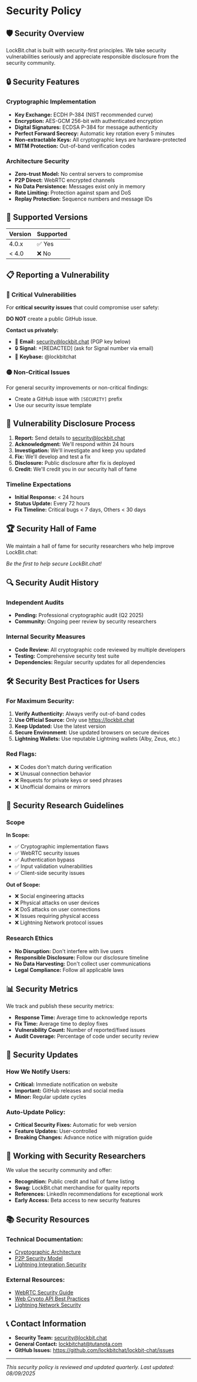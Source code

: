 # Security Policy

## 🛡️ Security Overview

LockBit.chat is built with security-first principles. We take security vulnerabilities seriously and appreciate responsible disclosure from the security community.

## 🔒 Security Features

### Cryptographic Implementation
- **Key Exchange:** ECDH P-384 (NIST recommended curve)
- **Encryption:** AES-GCM 256-bit with authenticated encryption
- **Digital Signatures:** ECDSA P-384 for message authenticity
- **Perfect Forward Secrecy:** Automatic key rotation every 5 minutes
- **Non-extractable Keys:** All cryptographic keys are hardware-protected
- **MITM Protection:** Out-of-band verification codes

### Architecture Security
- **Zero-trust Model:** No central servers to compromise
- **P2P Direct:** WebRTC encrypted channels
- **No Data Persistence:** Messages exist only in memory
- **Rate Limiting:** Protection against spam and DoS
- **Replay Protection:** Sequence numbers and message IDs

## 🚨 Supported Versions

| Version | Supported          |
| ------- | ------------------ |
| 4.0.x   | ✅ Yes            |
| < 4.0   | ❌ No             |

## 📋 Reporting a Vulnerability

### 🔴 Critical Vulnerabilities
For **critical security issues** that could compromise user safety:

**DO NOT** create a public GitHub issue.

**Contact us privately:**
- 📧 **Email:** security@lockbit.chat (PGP key below)
- 🔒 **Signal:** +[REDACTED] (ask for Signal number via email)
- 🔐 **Keybase:** @lockbitchat

### 🟡 Non-Critical Issues
For general security improvements or non-critical findings:
- Create a GitHub issue with `[SECURITY]` prefix
- Use our security issue template

## 📝 Vulnerability Disclosure Process

1. **Report:** Send details to security@lockbit.chat
2. **Acknowledgment:** We'll respond within 24 hours
3. **Investigation:** We'll investigate and keep you updated
4. **Fix:** We'll develop and test a fix
5. **Disclosure:** Public disclosure after fix is deployed
6. **Credit:** We'll credit you in our security hall of fame

### Timeline Expectations
- **Initial Response:** < 24 hours
- **Status Update:** Every 72 hours
- **Fix Timeline:** Critical bugs < 7 days, Others < 30 days

## 🏆 Security Hall of Fame

We maintain a hall of fame for security researchers who help improve LockBit.chat:

<!-- Security researchers will be listed here -->
*Be the first to help secure LockBit.chat!*

## 🔍 Security Audit History

### Independent Audits
- **Pending:** Professional cryptographic audit (Q2 2025)
- **Community:** Ongoing peer review by security researchers

### Internal Security Measures
- **Code Review:** All cryptographic code reviewed by multiple developers
- **Testing:** Comprehensive security test suite
- **Dependencies:** Regular security updates for all dependencies

## 🛠️ Security Best Practices for Users

### For Maximum Security:
1. **Verify Authenticity:** Always verify out-of-band codes
2. **Use Official Source:** Only use https://lockbit.chat
3. **Keep Updated:** Use the latest version
4. **Secure Environment:** Use updated browsers on secure devices
5. **Lightning Wallets:** Use reputable Lightning wallets (Alby, Zeus, etc.)

### Red Flags:
- ❌ Codes don't match during verification
- ❌ Unusual connection behavior
- ❌ Requests for private keys or seed phrases
- ❌ Unofficial domains or mirrors

## 🔬 Security Research Guidelines

### Scope
**In Scope:**
- ✅ Cryptographic implementation flaws
- ✅ WebRTC security issues
- ✅ Authentication bypass
- ✅ Input validation vulnerabilities
- ✅ Client-side security issues

**Out of Scope:**
- ❌ Social engineering attacks
- ❌ Physical attacks on user devices
- ❌ DoS attacks on user connections
- ❌ Issues requiring physical access
- ❌ Lightning Network protocol issues

### Research Ethics
- **No Disruption:** Don't interfere with live users
- **Responsible Disclosure:** Follow our disclosure timeline
- **No Data Harvesting:** Don't collect user communications
- **Legal Compliance:** Follow all applicable laws

## 📊 Security Metrics

We track and publish these security metrics:
- **Response Time:** Average time to acknowledge reports
- **Fix Time:** Average time to deploy fixes
- **Vulnerability Count:** Number of reported/fixed issues
- **Audit Coverage:** Percentage of code under security review

## 🔄 Security Updates

### How We Notify Users:
- **Critical:** Immediate notification on website
- **Important:** GitHub releases and social media
- **Minor:** Regular update cycles

### Auto-Update Policy:
- **Critical Security Fixes:** Automatic for web version
- **Feature Updates:** User-controlled
- **Breaking Changes:** Advance notice with migration guide

## 🤝 Working with Security Researchers

We value the security community and offer:
- **Recognition:** Public credit and hall of fame listing
- **Swag:** LockBit.chat merchandise for quality reports
- **References:** LinkedIn recommendations for exceptional work
- **Early Access:** Beta access to new security features

## 📚 Security Resources

### Technical Documentation:
- [Cryptographic Architecture](docs/CRYPTOGRAPHY.md)
- [P2P Security Model](docs/P2P-SECURITY.md)
- [Lightning Integration Security](docs/LIGHTNING-SECURITY.md)

### External Resources:
- [WebRTC Security Guide](https://webrtc-security.github.io/)
- [Web Crypto API Best Practices](https://www.w3.org/TR/WebCryptoAPI/)
- [Lightning Network Security](https://lightning.network/lightning-network-paper.pdf)

## 📞 Contact Information

- **Security Team:** security@lockbit.chat
- **General Contact:** lockbitchat@tutanota.com
- **GitHub Issues:** https://github.com/lockbitchat/lockbit-chat/issues

---

*This security policy is reviewed and updated quarterly. Last updated: 08/09/2025*
